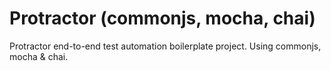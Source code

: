 # Protractor (commonjs, mocha, chai)
Protractor end-to-end test automation boilerplate project. Using commonjs, mocha &amp; chai.
